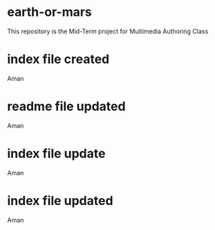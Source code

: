 # earth-or-mars
This repository is the Mid-Term project for Multimedia Authoring Class

# index file created
Aman

# readme file updated
Aman

# index file update
Aman

# index file updated
Aman